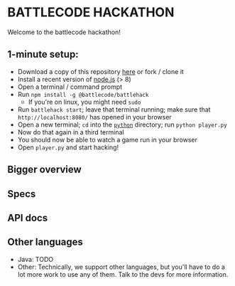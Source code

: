 # BATTLECODE HACKATHON
Welcome to the battlecode hackathon!

## 1-minute setup:
- Download a copy of this repository [here](TODO) or fork / clone it
- Install a recent version of [node.js](https://nodejs.org/en/) (> 8)
- Open a terminal / command prompt
- Run `npm install -g @battlecode/battlehack`
    - If you're on linux, you might need `sudo`
- Run `battlehack start`; leave that terminal running; make sure that `http://localhost:8080/` has opened in your browser
- Open a new terminal; `cd` into the [`python`](https://github.com/battlecode/battlecode-hackathon/python) directory; run `python player.py`
- Now do that again in a third terminal
- You should now be able to watch a game run in your browser
- Open `player.py` and start hacking!

## Bigger overview

## Specs

## API docs

## Other languages
- Java:
    TODO
- Other:
    Technically, we support other languages, but you'll have to do a lot more work to use any of them.
    Talk to the devs for more information.